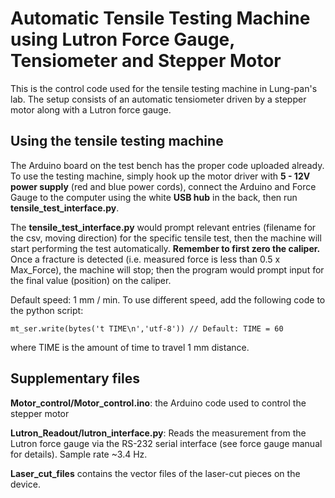 # Automatic Tensile Testing Machine using Lutron Force Gauge, Tensiometer and Stepper Motor

This is the control code used for the tensile testing machine in Lung-pan's lab. 
The setup consists of an automatic tensiometer driven by a stepper motor along with a Lutron force gauge.


## Using the tensile testing machine
The Arduino board on the test bench has the proper code uploaded already. 
To use the testing machine, simply hook up the motor driver with **5 - 12V power supply** (red and blue power cords), connect the Arduino and Force Gauge to the computer using the white **USB hub** in the back, then run **tensile_test_interface.py**.

The **tensile_test_interface.py** would prompt relevant entries (filename for the csv, moving direction) for the specific tensile test, then the machine will start performing the test automatically. 
**Remember to first zero the caliper.**
Once a fracture is detected (i.e. measured force is less than 0.5 x Max_Force), the machine will stop; then the program would prompt input for the final value (position) on the caliper.

Default speed:  1 mm / min. To use different speed, add the following code to the python script:
~~~
mt_ser.write(bytes('t TIME\n','utf-8')) // Default: TIME = 60
~~~
where TIME is the amount of time to travel 1 mm distance.



## Supplementary files 

**Motor_control/Motor_control.ino**: the Arduino code used to control the stepper motor

**Lutron_Readout/lutron_interface.py**: Reads the measurement from the Lutron force gauge via the RS-232 serial interface (see force gauge manual for details). Sample rate ~3.4 Hz. 

**Laser_cut_files** contains the vector files of the laser-cut pieces on the device.
